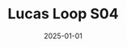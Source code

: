 ---
layout: track
title: Lucas Loop S04
permalink: /tracks/lucas-loop-s04/
description: "A StudioRich lo-fi track."
image: /assets/covers/lucas-loop-s04.webp
date: 2025-01-01
duration: "182.89"
album: "Stranger Vibes"
mood: [Aggressive]
genre: [lo-fi, chillhop, ambient]
---